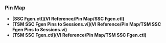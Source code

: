 ### Pin Map
- **[SSC Fgen.ctl](VI Reference/Pin Map/SSC Fgen.ctl)**
- **[TSM SSC Fgen Pins to Sessions.vi](VI Reference/Pin Map/TSM SSC Fgen Pins to Sessions.vi)**
- **[TSM SSC Fgen.ctl](VI Reference/Pin Map/TSM SSC Fgen.ctl)**
